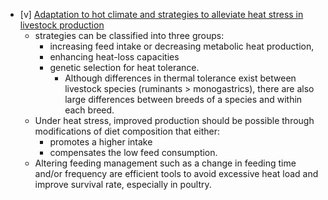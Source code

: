 - [v] [Adaptation to hot climate and strategies to alleviate heat stress in livestock production](https://www.semanticscholar.org/paper/aad9b29a831dd8599e34b4f9aedb66691f08c92c)
	-  strategies can be classified into three groups: 
		- increasing feed intake or decreasing metabolic heat production, 
		- enhancing heat-loss capacities
		- genetic selection for heat tolerance.
			- Although differences in thermal tolerance exist between livestock species (ruminants > monogastrics), there are also large differences between breeds of a species and within each breed. 
	- Under heat stress, improved production should be possible through modifications of diet composition that either:
		- promotes a higher intake 
		- compensates the low feed consumption. 
	- Altering feeding management such as a change in feeding time and/or frequency are efficient tools to avoid excessive heat load and improve survival rate, especially in poultry. 